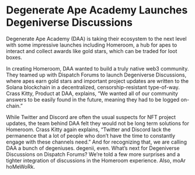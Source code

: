 # Degenerate Ape Academy Launches Degeniverse Discussions


Degenerate Ape Academy (DAA) is taking their ecosystem to the next level with some impressive launches including Homeroom, a hub for apes to interact and collect awards like gold stars, which can be traded for loot boxes.

In creating Homeroom, DAA wanted to build a truly native web3 community. They teamed up with Dispatch Forums to launch Degeniverse Discussions, where apes earn gold stars and important project updates are written to the Solana blockchain in a decentralized, censorship-resistant type-of-way. Crass Kitty, Product at DAA, explains, “We wanted all of our community answers to be easily found in the future, meaning they had to be logged on-chain.”

While Twitter and Discord are often the usual suspects for NFT project updates, the team behind DAA felt they would not be long term solutions for Homeroom. Crass Kitty again explains, “Twitter and Discord lack the permanence that a lot of people who don’t have the time to constantly engage with these channels need.” And for recognizing that, we are calling DAA a bunch of degeniuses. degenii, even.
What’s next for Degeniverse Discussions on Dispatch Forums? We’re told a few more surprises and a tighter integration of discussions in the Homeroom experience. Also, moAr hoMeWoRk.
